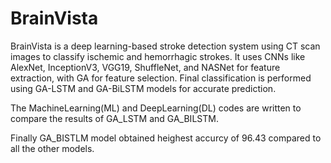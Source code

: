 # BrainVista
BrainVista is a deep learning-based stroke detection system using CT scan images to classify ischemic and hemorrhagic strokes. It uses CNNs like AlexNet, InceptionV3, VGG19, ShuffleNet, and NASNet for feature extraction, with GA for feature selection. Final classification is performed using GA-LSTM and GA-BiLSTM models for accurate prediction.


The MachineLearning(ML) and DeepLearning(DL) codes are written to compare the results of GA_LSTM and GA_BILSTM. 


Finally GA_BISTLM model obtained heighest accurcy of 96.43 compared to all the other models.
